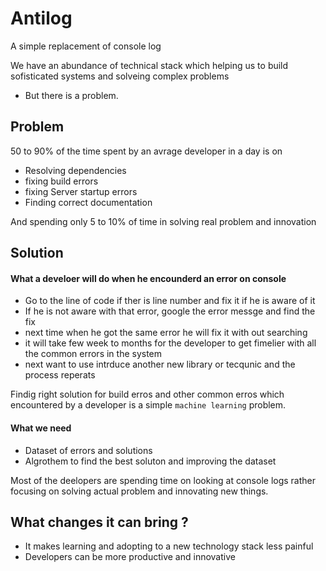 # Antilog
A simple replacement of console log

We have an abundance of technical stack which helping us to build sofisticated systems and solveing complex problems
- But there is a problem.

## Problem

50 to 90% of the time spent by an avrage developer in a day is on 
  - Resolving dependencies
  - fixing build errors
  - fixing Server startup errors
  - Finding correct documentation
  
And spending only 5 to 10% of time in solving real problem and innovation

## Solution

#### What a develoer will do when he encounderd an error on console 
   - Go to the line of code if ther is line number and fix it if he is aware of it
   - If he is not aware with that error, google the error messge and find the fix
   - next time when he got the same error he will fix it with out searching 
   - it will take few week to months for the developer to get fimelier with all the common errors in the system
   - next want to use intrduce another new library or tecqunic and the process reperats

Findig right solution for build erros and other common erros which encountered by a developer is a simple `machine learning` problem.

#### What we need
  
  - Dataset of errors and solutions
  - Algrothem to find the best soluton and improving the dataset
  
Most of the deelopers are spending time on looking at console logs rather focusing on solving actual problem and innovating new things.

## What changes it can bring ?

 - It makes learning and adopting to a new technology stack less painful
 - Developers can be more productive and innovative
